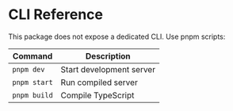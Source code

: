 # CLI Reference

This package does not expose a dedicated CLI. Use pnpm scripts:

| Command | Description |
| ------- | ----------- |
| `pnpm dev` | Start development server |
| `pnpm start` | Run compiled server |
| `pnpm build` | Compile TypeScript |
